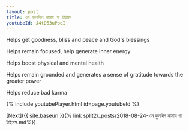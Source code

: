 ```yaml
---
layout: post
title: ওম ডানদিনে নামায গা টাইমস
youtubeId: J4tD53uPbqI
---
```

 
 
Helps get goodness, bliss and peace and God's blessings
 
Helps remain focused, help generate inner energy 
 
Helps boost physical and mental health 
 
Helps remain grounded and generates a sense of gratitude towards the greater power 
 
Helps reduce bad karma
 
 
 
 


{% include youtubePlayer.html id=page.youtubeId %}
 
[Next]({{ site.baseurl }}{% link  split2/_posts/2018-08-24-ওম কুনদিন নামায গা টাইমস.md%})
 
